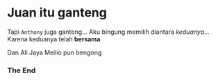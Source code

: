 # Juan itu ganteng

Tapi `Anthony` juga ganteng...
Aku bingung memilih diantara *keduanya*...
Karena keduanya telah **bersama**

Dan Ali Jaya Meilio pun bengong

### The End
